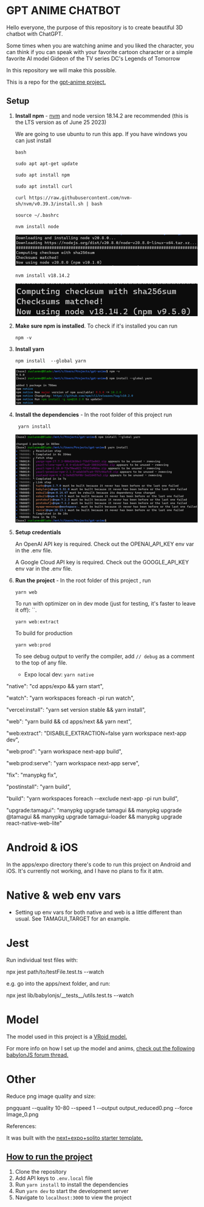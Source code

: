 # GPT ANIME CHATBOT

Hello everyone,  the purpose of this repository is to create  beautiful 3D chatbot with ChatGPT.

Some times when you are watching anime and you liked the character, you can think if you can speak with your favorite cartoon character or a simple favorite  AI model Gideon of  the TV series DC's Legends of Tomorrow

In this repository we will make this possible. 

This is a repo for the [gpt-anime project.](https://www.gpt-anime.com/)

## Setup



1. **Install npm** - [nvm](https://github.com/nvm-sh/nvm#installing-and-updating) and node version 18.14.2 are recommended (this is the LTS version as of June 25 2023)

   We are going to use ubuntu to run this app. If you have windows you can just install 

   ```
   bash
   ```

   ```
   sudo apt apt-get update
   ```

   ```
   sudo apt install npm 
   ```

   ```
   sudo apt install curl 
   ```

   ```
   curl https://raw.githubusercontent.com/nvm-sh/nvm/v0.39.3/install.sh | bash
   ```

   ```
   source ~/.bashrc
   ```

   ```
   nvm install node
   ```

   ![image-20231012111632468](assets/images/posts/README/image-20231012111632468.png)

   ```
   nvm install v18.14.2
   ```

   ![image-20231012111731020](assets/images/posts/README/image-20231012111731020.png)

2. **Make sure npm is installed**. To check if it's installed you can run 

   ```
   npm -v
   ```

   

3. **Install yarn** 

   ```
   npm install  --global yarn
   ```

   ![image-20231012112026097](assets/images/posts/README/image-20231012112026097.png)

4. **Install the dependencies** - In the root folder of this project  run 

   ```
    yarn install
   ```

   ![image-20231012152607271](assets/images/posts/README/image-20231012152607271.png)

   

5. **Setup credentials**

   An OpenAI API key is required. Check out the OPENAI_API_KEY env var in the .env file.

   A Google Cloud API key is required. Check out the GOOGLE_API_KEY env var in the .env file.

6. **Run the project** -  In the root folder of this project , run 

   ```
   yarn web
   ```

   To run with optimizer on in dev mode (just for testing, it's faster to leave it off): ``. 

   ```
   yarn web:extract
   ```

   To build for production 

   ```
   yarn web:prod
   ```

   To see debug output to verify the compiler, add `// debug` as a comment to the top of any file.

   - Expo local dev: `yarn native`

  "native": "cd apps/expo && yarn start",

  "watch": "yarn workspaces foreach -pi run watch",

  "vercel:install": "yarn set version stable && yarn install",

  "web": "yarn build && cd apps/next && yarn next",

  "web:extract": "DISABLE_EXTRACTION=false yarn workspace next-app dev",

  "web:prod": "yarn workspace next-app build",

  "web:prod:serve": "yarn workspace next-app serve",

  "fix": "manypkg fix",

  "postinstall": "yarn build",

  "build": "yarn workspaces foreach --exclude next-app -pi run build",

  "upgrade:tamagui": "manypkg upgrade tamagui && manypkg upgrade @tamagui && manypkg upgrade tamagui-loader && manypkg upgrade react-native-web-lite"

 

# Android & iOS

In the apps/expo directory there's code to run this project on Android and iOS. It's currently not working, and I have no plans to fix it atm.

# Native & web env vars

- Setting up env vars for both native and web is a little different than usual. See TAMAGUI_TARGET for an example.

# Jest

Run individual test files with:

npx jest path/to/testFile.test.ts --watch

e.g. go into the apps/next folder, and run:

npx jest lib/babylonjs/\_\_tests\_\_/utils.test.ts --watch

# Model

The model used in this project is a [VRoid model.](https://vroid.com/en/studio)

For more info on how I set up the model and anims, [check out the following babylonJS forum thread.](https://forum.babylonjs.com/t/chatgpt-3d-talking-models/39801)

# Other

Reduce png image quality and size:

pngquant --quality 10-80 --speed 1 --output output_reduced0.png --force Image_0.png



References:

It was built with the [next+expo+solito starter template.](https://github.com/tamagui/tamagui/tree/master/starters/next-expo-solito)

## [How to run the project]()

1. Clone the repository
2. Add API keys to `.env.local` file
3. Run `yarn install` to install the dependencies
4. Run `yarn dev` to start the development server
5. Navigate to `localhost:3000` to view the project
